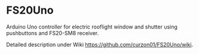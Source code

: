 # FS20Uno
Arduino Uno controller for electric rooflight window and shutter using pushbuttons and FS20-SM8 receiver.

Detailed description under Wiki https://github.com/curzon01/FS20Uno/wiki.
